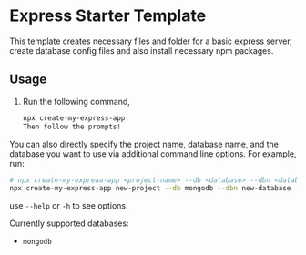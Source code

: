 # Express Starter Template

This template creates necessary files and folder for a basic express server, create database config files and also install necessary npm packages.

## Usage

1. Run the following command,

   ```bash
   npx create-my-express-app
   Then follow the prompts!
   ```

You can also directly specify the project name, database name, and the database you want to use via additional command line options. For example, run:

```bash
# npx create-my-expreaa-app <project-name> --db <database> --dbn <database-name>
npx create-my-express-app new-project --db mongodb --dbn new-database
```

use `--help` or `-h` to see options.

Currently supported databases:

- `mongodb`
